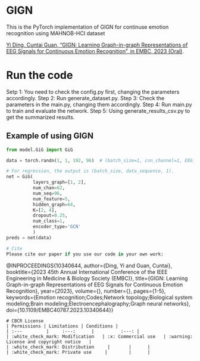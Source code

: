 # GIGN
This is the PyTorch implementation of GIGN for continuse emotion recognition using MAHNOB-HCI dataset

[Yi Ding, Cuntai Guan, “GIGN: Learning Graph-in-graph Representations of EEG Signals for Continuous Emotion Recognition”, in EMBC, 2023 (Oral)](https://ieeexplore.ieee.org/document/10340644).

# Run the code
Setp 1: You need to check the config.py first, changing the parameters accordingly.
Step 2: Run generate_dataset.py.
Step 3: Check the parameters in the main.py, changing them accordingly.
Step 4: Run main.py to train and evaluate the network.
Step 5: Using generate_results_csv.py to get the summarized results.

## Example of using GIGN
```python
from model.GiG import GiG

data = torch.randn(1, 1, 192, 96)  # (batch_size=1, cnn_channel=1, EEG_channel*feature=32*6, data_sequence=96)

# For regression, the output is (batch_size, data_sequence, 1).
net = GiG(
          layers_graph=[1, 2],
          num_chan=62,
          num_seq=96,
          num_feature=5,
          hidden_graph=64,
          K=[2, 4],
          dropout=0.25,
          num_class=1,
          encoder_type='GCN'
          )
preds = net(data)

# Cite
Please cite our paper if you use our code in your own work:

```
@INPROCEEDINGS{10340644,
  author={Ding, Yi and Guan, Cuntai},
  booktitle={2023 45th Annual International Conference of the IEEE Engineering in Medicine & Biology Society (EMBC)}, 
  title={GIGN: Learning Graph-in-graph Representations of EEG Signals for Continuous Emotion Recognition}, 
  year={2023},
  volume={},
  number={},
  pages={1-5},
  keywords={Emotion recognition;Codes;Network topology;Biological system modeling;Brain modeling;Electroencephalography;Graph neural networks},
  doi={10.1109/EMBC40787.2023.10340644}}

```
# CBCR License
| Permissions | Limitations | Conditions |
| :---         |     :---:      |          :---: |
| :white_check_mark: Modification   | :x: Commercial use   | :warning: License and copyright notice   |
| :white_check_mark: Distribution     |       |      |
| :white_check_mark: Private use     |        |      |
